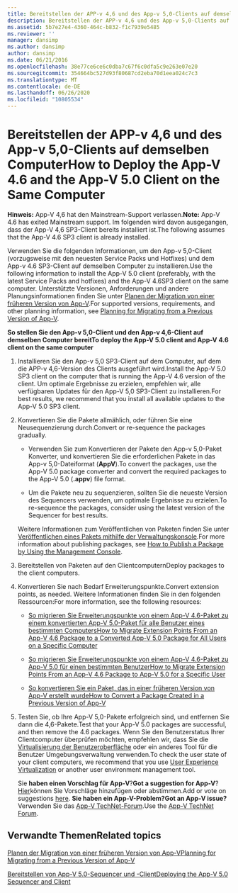 ```yaml
---
title: Bereitstellen der APP-v 4,6 und des App-v 5,0-Clients auf demselben Computer
description: Bereitstellen der APP-v 4,6 und des App-v 5,0-Clients auf demselben Computer
ms.assetid: 5b7e27e4-4360-464c-b832-f1c7939e5485
ms.reviewer: ''
manager: dansimp
ms.author: dansimp
author: dansimp
ms.date: 06/21/2016
ms.openlocfilehash: 38e77ce6ce6c0dba7c67f6c0dfa5c9e263e07e20
ms.sourcegitcommit: 354664bc527d93f80687cd2eba70d1eea024c7c3
ms.translationtype: MT
ms.contentlocale: de-DE
ms.lasthandoff: 06/26/2020
ms.locfileid: "10805534"
---
```

# <span data-ttu-id="d98eb-103">Bereitstellen der APP-v 4,6 und des App-v 5,0-Clients auf demselben Computer</span><span class="sxs-lookup"><span data-stu-id="d98eb-103">How to Deploy the App-V 4.6 and the App-V 5.0 Client on the Same Computer</span></span>

<span data-ttu-id="d98eb-104">**Hinweis:** App-V 4,6 hat den Mainstream-Support verlassen.</span><span class="sxs-lookup"><span data-stu-id="d98eb-104">**Note:** App-V 4.6 has exited Mainstream support.</span></span> <span data-ttu-id="d98eb-105">Im folgenden wird davon ausgegangen, dass der App-V 4,6 SP3-Client bereits installiert ist.</span><span class="sxs-lookup"><span data-stu-id="d98eb-105">The following assumes that the App-V 4.6 SP3 client is already installed.</span></span>

<span data-ttu-id="d98eb-106">Verwenden Sie die folgenden Informationen, um den App-v 5,0-Client (vorzugsweise mit den neuesten Service Packs und Hotfixes) und dem App-v 4.6 SP3-Client auf demselben Computer zu installieren.</span><span class="sxs-lookup"><span data-stu-id="d98eb-106">Use the following information to install the App-V 5.0 client (preferably, with the latest Service Packs and hotfixes) and the App-V 4.6SP3 client on the same computer.</span></span> <span data-ttu-id="d98eb-107">Unterstützte Versionen, Anforderungen und andere Planungsinformationen finden Sie unter [Planen der Migration von einer früheren Version von App-V](planning-for-migrating-from-a-previous-version-of-app-v.md).</span><span class="sxs-lookup"><span data-stu-id="d98eb-107">For supported versions, requirements, and other planning information, see [Planning for Migrating from a Previous Version of App-V](planning-for-migrating-from-a-previous-version-of-app-v.md).</span></span>

**<span data-ttu-id="d98eb-108">So stellen Sie den App-v 5,0-Client und den App-v 4,6-Client auf demselben Computer bereit</span><span class="sxs-lookup"><span data-stu-id="d98eb-108">To deploy the App-V 5.0 client and App-V 4.6 client on the same computer</span></span>**

1.  <span data-ttu-id="d98eb-109">Installieren Sie den App-v 5,0 SP3-Client auf dem Computer, auf dem die APP-v 4,6-Version des Clients ausgeführt wird.</span><span class="sxs-lookup"><span data-stu-id="d98eb-109">Install the App-V 5.0 SP3 client on the computer that is running the App-V 4.6 version of the client.</span></span> <span data-ttu-id="d98eb-110">Um optimale Ergebnisse zu erzielen, empfehlen wir, alle verfügbaren Updates für den App-V 5,0 SP3-Client zu installieren.</span><span class="sxs-lookup"><span data-stu-id="d98eb-110">For best results, we recommend that you install all available updates to the App-V 5.0 SP3 client.</span></span>

2.  <span data-ttu-id="d98eb-111">Konvertieren Sie die Pakete allmählich, oder führen Sie eine Neusequenzierung durch.</span><span class="sxs-lookup"><span data-stu-id="d98eb-111">Convert or re-sequence the packages gradually.</span></span>

    -   <span data-ttu-id="d98eb-112">Verwenden Sie zum Konvertieren der Pakete den App-v 5,0-Paket Konverter, und konvertieren Sie die erforderlichen Pakete in das App-v 5,0-Dateiformat (**AppV**).</span><span class="sxs-lookup"><span data-stu-id="d98eb-112">To convert the packages, use the App-V 5.0 package converter and convert the required packages to the App-V 5.0 (**.appv**) file format.</span></span>

    -   <span data-ttu-id="d98eb-113">Um die Pakete neu zu sequenzieren, sollten Sie die neueste Version des Sequencers verwenden, um optimale Ergebnisse zu erzielen.</span><span class="sxs-lookup"><span data-stu-id="d98eb-113">To re-sequence the packages, consider using the latest version of the Sequencer for best results.</span></span>

    <span data-ttu-id="d98eb-114">Weitere Informationen zum Veröffentlichen von Paketen finden Sie unter [Veröffentlichen eines Pakets mithilfe der Verwaltungskonsole](how-to-publish-a-package-by-using-the-management-console-50.md).</span><span class="sxs-lookup"><span data-stu-id="d98eb-114">For more information about publishing packages, see [How to Publish a Package by Using the Management Console](how-to-publish-a-package-by-using-the-management-console-50.md).</span></span>

3.  <span data-ttu-id="d98eb-115">Bereitstellen von Paketen auf den Clientcomputern</span><span class="sxs-lookup"><span data-stu-id="d98eb-115">Deploy packages to the client computers.</span></span>

4.  <span data-ttu-id="d98eb-116">Konvertieren Sie nach Bedarf Erweiterungspunkte.</span><span class="sxs-lookup"><span data-stu-id="d98eb-116">Convert extension points, as needed.</span></span> <span data-ttu-id="d98eb-117">Weitere Informationen finden Sie in den folgenden Ressourcen:</span><span class="sxs-lookup"><span data-stu-id="d98eb-117">For more information, see the following resources:</span></span>

    -   [<span data-ttu-id="d98eb-118">So migrieren Sie Erweiterungspunkte von einem App-V 4.6-Paket zu einem konvertierten App-V 5.0-Paket für alle Benutzer eines bestimmten Computers</span><span class="sxs-lookup"><span data-stu-id="d98eb-118">How to Migrate Extension Points From an App-V 4.6 Package to a Converted App-V 5.0 Package for All Users on a Specific Computer</span></span>](how-to-migrate-extension-points-from-an-app-v-46-package-to-a-converted-app-v-50-package-for-all-users-on-a-specific-computer.md)

    -   [<span data-ttu-id="d98eb-119">So migrieren Sie Erweiterungspunkte von einem App-V 4.6-Paket zu App-V 5.0 für einen bestimmten Benutzer</span><span class="sxs-lookup"><span data-stu-id="d98eb-119">How to Migrate Extension Points From an App-V 4.6 Package to App-V 5.0 for a Specific User</span></span>](how-to-migrate-extension-points-from-an-app-v-46-package-to-app-v-50-for-a-specific-user.md)

    -   [<span data-ttu-id="d98eb-120">So konvertieren Sie ein Paket, das in einer früheren Version von App-V erstellt wurde</span><span class="sxs-lookup"><span data-stu-id="d98eb-120">How to Convert a Package Created in a Previous Version of App-V</span></span>](how-to-convert-a-package-created-in-a-previous-version-of-app-v.md)

5.  <span data-ttu-id="d98eb-121">Testen Sie, ob Ihre App-V 5,0-Pakete erfolgreich sind, und entfernen Sie dann die 4,6-Pakete.</span><span class="sxs-lookup"><span data-stu-id="d98eb-121">Test that your App-V 5.0 packages are successful, and then remove the 4.6 packages.</span></span> <span data-ttu-id="d98eb-122">Wenn Sie den Benutzerstatus Ihrer Clientcomputer überprüfen möchten, empfehlen wir, dass Sie die [Virtualisierung der Benutzeroberfläche](https://technet.microsoft.com/library/dn458947.aspx) oder ein anderes Tool für die Benutzer Umgebungsverwaltung verwenden.</span><span class="sxs-lookup"><span data-stu-id="d98eb-122">To check the user state of your client computers, we recommend that you use [User Experience Virtualization](https://technet.microsoft.com/library/dn458947.aspx) or another user environment management tool.</span></span>

    <span data-ttu-id="d98eb-123">Sie **haben einen Vorschlag für App-V**?</span><span class="sxs-lookup"><span data-stu-id="d98eb-123">**Got a suggestion for App-V**?</span></span> <span data-ttu-id="d98eb-124">[Hier](http://appv.uservoice.com/forums/280448-microsoft-application-virtualization)können Sie Vorschläge hinzufügen oder abstimmen.</span><span class="sxs-lookup"><span data-stu-id="d98eb-124">Add or vote on suggestions [here](http://appv.uservoice.com/forums/280448-microsoft-application-virtualization).</span></span> **<span data-ttu-id="d98eb-125">Sie haben ein App-V-Problem?</span><span class="sxs-lookup"><span data-stu-id="d98eb-125">Got an App-V issue?</span></span>** <span data-ttu-id="d98eb-126">Verwenden Sie das [App-V TechNet-Forum](https://social.technet.microsoft.com/Forums/home?forum=mdopappv).</span><span class="sxs-lookup"><span data-stu-id="d98eb-126">Use the [App-V TechNet Forum](https://social.technet.microsoft.com/Forums/home?forum=mdopappv).</span></span>

## <span data-ttu-id="d98eb-127">Verwandte Themen</span><span class="sxs-lookup"><span data-stu-id="d98eb-127">Related topics</span></span>


[<span data-ttu-id="d98eb-128">Planen der Migration von einer früheren Version von App-V</span><span class="sxs-lookup"><span data-stu-id="d98eb-128">Planning for Migrating from a Previous Version of App-V</span></span>](planning-for-migrating-from-a-previous-version-of-app-v.md)

[<span data-ttu-id="d98eb-129">Bereitstellen von App-V 5.0-Sequencer und -Client</span><span class="sxs-lookup"><span data-stu-id="d98eb-129">Deploying the App-V 5.0 Sequencer and Client</span></span>](deploying-the-app-v-50-sequencer-and-client.md)

 

 





